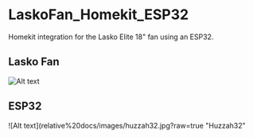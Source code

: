 # LaskoFan_Homekit_ESP32
Homekit integration for the Lasko Elite 18" fan using an ESP32.

## Lasko Fan

![Alt text](relative%20docs/images/lasko_fan.jpeg?raw=true "Lasko Fan")

## ESP32

![Alt text](relative%20docs/images/huzzah32.jpg?raw=true "Huzzah32"

